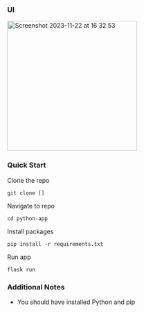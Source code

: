 ### UI

<img width="300" alt="Screenshot 2023-11-22 at 16 32 53" src="https://github.com/martiniucanastasia/python-bmi/assets/86486215/fc4a3e9c-633d-40b4-bcb0-6f7a9efb12f7">


### Quick Start

Clone the repo

```
git clone []
```

Navigate to repo

```
cd python-app
```

Install packages

```
pip install -r requirements.txt
```

Run app

```
flask run
```

### Additional Notes

- You should have installed Python and pip
